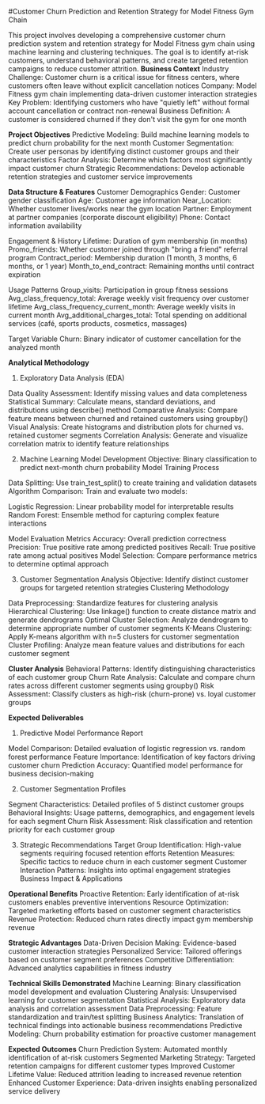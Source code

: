 #Customer Churn Prediction and Retention Strategy for Model Fitness Gym Chain

This project involves developing a comprehensive customer churn prediction system and retention strategy for Model Fitness gym chain using machine learning and clustering techniques. The goal is to identify at-risk customers, understand behavioral patterns, and create targeted retention campaigns to reduce customer attrition.
**Business Context**
Industry Challenge: Customer churn is a critical issue for fitness centers, where customers often leave without explicit cancellation notices
Company: Model Fitness gym chain implementing data-driven customer interaction strategies
Key Problem: Identifying customers who have "quietly left" without formal account cancellation or contract non-renewal
Business Definition: A customer is considered churned if they don't visit the gym for one month

**Project Objectives**
Predictive Modeling: Build machine learning models to predict churn probability for the next month
Customer Segmentation: Create user personas by identifying distinct customer groups and their characteristics
Factor Analysis: Determine which factors most significantly impact customer churn
Strategic Recommendations: Develop actionable retention strategies and customer service improvements

**Data Structure & Features**
Customer Demographics
Gender: Customer gender classification
Age: Customer age information
Near_Location: Whether customer lives/works near the gym location
Partner: Employment at partner companies (corporate discount eligibility)
Phone: Contact information availability

Engagement & History
Lifetime: Duration of gym membership (in months)
Promo_friends: Whether customer joined through "bring a friend" referral program
Contract_period: Membership duration (1 month, 3 months, 6 months, or 1 year)
Month_to_end_contract: Remaining months until contract expiration

Usage Patterns
Group_visits: Participation in group fitness sessions
Avg_class_frequency_total: Average weekly visit frequency over customer lifetime
Avg_class_frequency_current_month: Average weekly visits in current month
Avg_additional_charges_total: Total spending on additional services (café, sports products, cosmetics, massages)

Target Variable
Churn: Binary indicator of customer cancellation for the analyzed month

**Analytical Methodology**
1. Exploratory Data Analysis (EDA)

Data Quality Assessment: Identify missing values and data completeness
Statistical Summary: Calculate means, standard deviations, and distributions using describe() method
Comparative Analysis: Compare feature means between churned and retained customers using groupby()
Visual Analysis: Create histograms and distribution plots for churned vs. retained customer segments
Correlation Analysis: Generate and visualize correlation matrix to identify feature relationships

2. Machine Learning Model Development
Objective: Binary classification to predict next-month churn probability
Model Training Process

Data Splitting: Use train_test_split() to create training and validation datasets
Algorithm Comparison: Train and evaluate two models:

Logistic Regression: Linear probability model for interpretable results
Random Forest: Ensemble method for capturing complex feature interactions

Model Evaluation Metrics
Accuracy: Overall prediction correctness
Precision: True positive rate among predicted positives
Recall: True positive rate among actual positives
Model Selection: Compare performance metrics to determine optimal approach

3. Customer Segmentation Analysis
Objective: Identify distinct customer groups for targeted retention strategies
Clustering Methodology

Data Preprocessing: Standardize features for clustering analysis
Hierarchical Clustering: Use linkage() function to create distance matrix and generate dendrograms
Optimal Cluster Selection: Analyze dendrogram to determine appropriate number of customer segments
K-Means Clustering: Apply K-means algorithm with n=5 clusters for customer segmentation
Cluster Profiling: Analyze mean feature values and distributions for each customer segment

**Cluster Analysis**
Behavioral Patterns: Identify distinguishing characteristics of each customer group
Churn Rate Analysis: Calculate and compare churn rates across different customer segments using groupby()
Risk Assessment: Classify clusters as high-risk (churn-prone) vs. loyal customer groups

**Expected Deliverables**
1. Predictive Model Performance Report

Model Comparison: Detailed evaluation of logistic regression vs. random forest performance
Feature Importance: Identification of key factors driving customer churn
Prediction Accuracy: Quantified model performance for business decision-making

2. Customer Segmentation Profiles

Segment Characteristics: Detailed profiles of 5 distinct customer groups
Behavioral Insights: Usage patterns, demographics, and engagement levels for each segment
Churn Risk Assessment: Risk classification and retention priority for each customer group

3. Strategic Recommendations
Target Group Identification: High-value segments requiring focused retention efforts
Retention Measures: Specific tactics to reduce churn in each customer segment
Customer Interaction Patterns: Insights into optimal engagement strategies
Business Impact & Applications

**Operational Benefits**
Proactive Retention: Early identification of at-risk customers enables preventive interventions
Resource Optimization: Targeted marketing efforts based on customer segment characteristics
Revenue Protection: Reduced churn rates directly impact gym membership revenue

**Strategic Advantages**
Data-Driven Decision Making: Evidence-based customer interaction strategies
Personalized Service: Tailored offerings based on customer segment preferences
Competitive Differentiation: Advanced analytics capabilities in fitness industry

**Technical Skills Demonstrated**
Machine Learning: Binary classification model development and evaluation
Clustering Analysis: Unsupervised learning for customer segmentation
Statistical Analysis: Exploratory data analysis and correlation assessment
Data Preprocessing: Feature standardization and train/test splitting
Business Analytics: Translation of technical findings into actionable business recommendations
Predictive Modeling: Churn probability estimation for proactive customer management

**Expected Outcomes**
Churn Prediction System: Automated monthly identification of at-risk customers
Segmented Marketing Strategy: Targeted retention campaigns for different customer types
Improved Customer Lifetime Value: Reduced attrition leading to increased revenue retention
Enhanced Customer Experience: Data-driven insights enabling personalized service delivery
